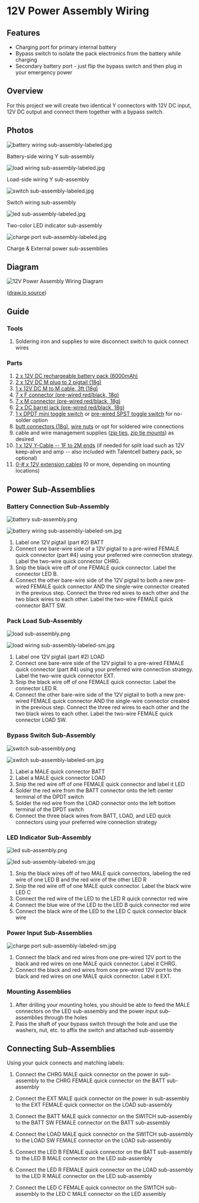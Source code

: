 # 12V Power Assembly Wiring

## Features

- Charging port for primary internal battery
- Bypass switch to isolate the pack electronics
from the battery while charging
- Secondary battery port - just flip the bypass switch
and then plug in your emergency power

## Overview

For this project we will create two identical
Y connectors with 12V DC input, 12V DC output and
connect them together with a bypass switch.

## Photos

![battery wiring sub-assembly-labeled.jpg](photos%2Fbattery%20wiring%20sub-assembly-labeled-sm.jpg)

Battery-side wiring Y sub-assembly

![load wiring sub-assembly-labeled.jpg](photos%2Fload%20wiring%20sub-assembly-labeled-sm.jpg)

Load-side wiring Y sub-assembly

![switch sub-assembly-labeled.jpg](photos%2Fswitch%20sub-assembly-labeled-sm.jpg)

Switch wiring sub-assembly

![led sub-assembly-labeled.jpg](photos%2Fled%20sub-assembly-labeled-sm.jpg)

Two-color LED indicator sub-assembly

![charge port sub-assembly-labeled.jpg](photos%2Fcharge%20port%20sub-assembly-labeled-sm.jpg)

Charge & External power sub-assemblies

## Diagram

![12V Power Assembly Wiring Diagram](12V%20Power%20Assembly.png)

([draw.io source](12V%20Power%20Assembly%20-%20With&20Indicator.drawio))

## Guide

### Tools

1. Soldering iron and supplies to wire disconnect switch to quick connect wires

### Parts

1. [2 x 12V DC rechargeable battery pack (6000mAh)](https://amzn.to/4dzqkdP)
2. [2 x 12V DC M plug to 2 pigtail (18g)](https://amzn.to/4fVek8b)
3. [1 x 12V DC M to M cable, 3ft (18g)](https://amzn.to/4dRkZit)
4. [7 x F connector (pre-wired red/black, 18g)](https://amzn.to/4e0jmyx)
5. [7 x M connector (pre-wired red/black, 18g)](https://amzn.to/4e0jmyx)
6. [2 x DC barrel jack (pre-wired red/black, 18g)](https://amzn.to/4dRy4ri)
7. [1 x DPDT mini toggle switch](https://amzn.to/471Q0gT) 
   or [pre-wired SPST toggle switch](https://amzn.to/3Zr1RU2) for no-solder option
8. [butt connectors (18g)](https://amzn.to/4cEEYiH), [wire nuts](https://amz.run/9Xn1) or opt 
   for soldered wire connections
9. cable and wire management supplies ([zip ties](https://amz.run/9Xnz), 
   [zip tie mounts](https://amz.run/9XnW)) as desired
10. [1 x 12V Y-Cable -- 1F to 2M ends](https://amzn.to/3MgKJsl) (if needed for split load such
    as 12V keep-alive and amp -- also included with Talentcell battery pack, so optional)
11. [0-# x 12V extension cables](https://amzn.to/3MjNKYL) (0 or more, depending on mounting 
   locations)

## Power Sub-Assemblies

### Battery Connection Sub-Assembly

![battery sub-assembly.png](battery%20sub-assembly.png)

![battery wiring sub-assembly-labeled-sm.jpg](photos%2Fbattery%20wiring%20sub-assembly-labeled-sm.jpg)

1. Label one 12V pigtail (part #2) BATT
2. Connect one bare-wire side of a 12V pigtail to a pre-wired FEMALE quick connector 
   (part #4)
   using your preferred wire connection strategy.  Label the two-wire quick connector CHRG.
3. Snip the black wire off of one FEMALE quick connector.  Label the connector LED B.
4. Connect the other bare-wire side of the 12V pigtail to both a new pre-wired FEMALE quick 
   connector AND the single-wire connector created in the previous step.  Connect the three red wires to 
   each other and the two black wires to each other.  Label the two-wire FEMALE quick connector BATT SW.

### Pack Load Sub-Assembly

![load sub-assembly.png](load%20sub-assembly.png)

![load wiring sub-assembly-labeled-sm.jpg](photos%2Fload%20wiring%20sub-assembly-labeled-sm.jpg)

1. Label one 12V pigtail (part #2) LOAD
2. Connect one bare-wire side of the 12V pigtail to a pre-wired FEMALE quick connector
   (part #4)
   using your preferred wire connection strategy.  Label the two-wire quick connector EXT.
3. Snip the black wire off of one FEMALE quick connector.  Label the connector LED R.
4. Connect the other bare-wire side of the 12V pigtail to both a new pre-wired FEMALE quick
   connector AND the single-wire connector created in the previous step.  Connect the three red wires to
   each other and the two black wires to each other.  Label the two-wire FEMALE quick connector 
   LOAD SW.

### Bypass Switch Sub-Assembly

![switch sub-assembly.png](switch%20sub-assembly.png)

![switch sub-assembly-labeled-sm.jpg](photos%2Fswitch%20sub-assembly-labeled-sm.jpg)

1. Label a MALE quick connector BATT
2. Label a MALE quick connector LOAD
3. Snip the red wire off of one FEMALE quick connector and label it LED
4. Solder the red wire from the BATT connector onto the left center terminal of the DPDT switch
5. Solder the red wire from the LOAD connector onto the left bottom terminal of the DPDT switch
6. Connect the three black wires from BATT, LOAD, and LED quick connectors using your preferred 
   wire connection strategy

### LED Indicator Sub-Assembly

![led sub-assembly.png](led%20sub-assembly.png)

![led sub-assembly-labeled-sm.jpg](photos%2Fled%20sub-assembly-labeled-sm.jpg)

1. Snip the black wires off of two MALE quick connectors, labeling the red wire of one LED B and 
   the red wire of the other LED R
2. Snip the red wire off of one MALE quick connector.  Label the black wire LED C
3. Connect the red wire of the LED to the LED R quick connector red wire
4. Connect the blue wire of the LED to the LED B quick connector red wire
5. Connect the black wire of the LED to the LED C quick connector black wire


### Power Input Sub-Assemblies

![charge port sub-assembly-labeled-sm.jpg](photos%2Fcharge%20port%20sub-assembly-labeled-sm.jpg)

1. Connect the black and red wires from one pre-wired 12V port to the black and red wires on one 
   MALE quick connector.  Label it CHRG.
2. Connect the black and red wires from one pre-wired 12V port to the black and red wires on one
   MALE quick connector.  Label it EXT.

### Mounting Assemblies

1. After drilling your mounting holes, you should be able to feed the MALE connectors on the LED 
sub-assembly and the power input sub-assemblies through the holes
2. Pass the shaft of your bypass switch through the hole and use the 
washers, nut, etc. to affix the switch and attached sub-assembly

## Connecting Sub-Assemblies

Using your quick connects and matching labels:

1. Connect the CHRG MALE quick connector on the power in sub-assembly to the CHRG FEMALE quick 
   connector on the BATT sub-assembly
2. Connect the EXT MALE quick connector on the power in sub-assembly to the EXT FEMALE quick 
   connector on the LOAD sub-assembly


1. Connect the BATT MALE quick connector on the SWITCH sub-assembly to the BATT SW FEMALE 
   connector on the BATT sub-assembly
2. Connect the LOAD MALE quick connector on the SWITCH sub-assembly to the LOAD SW FEMALE 
   connector on the LOAD sub-assembly


1. Connect the LED B FEMALE quick connector on the BATT sub-assembly to the LED B MALE connector 
   on the LED sub-assembly
2. Connect the LED R FEMALE quick connector on the LOAD sub-assembly to the LED R MALE connector 
   on the LED sub-assembly
3. Connect the LED C FEMALE quick connector on the SWITCH sub-assembly to the LED C MALE 
   connector on the LED assembly
